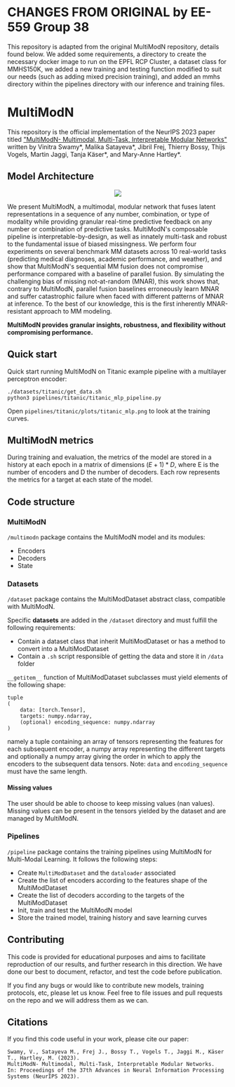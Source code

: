 # CHANGES FROM ORIGINAL by EE-559 Group 38
This repository is adapted from the original MultiModN repository, details found below.
We added some requirements, a directory to create the necessary docker image to run on the EPFL RCP Cluster, a dataset class for MMHS150K, we added a new training and testing function modified to suit our needs (such as adding mixed precision training), and added an mmhs directory within the pipelines directory with our inference and training files.


# MultiModN
This repository is the official implementation of the NeurIPS 2023 paper titled ["MultiModN- Multimodal, Multi-Task, Interpretable Modular Networks"](https://arxiv.org/abs/2309.14118) written by Vinitra Swamy*, Malika Satayeva*, Jibril Frej, Thierry Bossy, Thijs Vogels, Martin Jaggi, Tanja Käser*, and Mary-Anne Hartley*.

## Model Architecture
<p align="center">
	<img src="https://docs.google.com/drawings/d/e/2PACX-1vQLCjRaSAQaDSqNhQhy7xMgbmxl_RzwToWchuc6t41hbTDMFdQO-yYIcp35qY3QUakUHOE4XgFu1L0q/pub?w=1531&h=510" />
</p>

We present MultiModN, a multimodal, modular network that fuses latent representations in a sequence of any number, combination, or type of modality while providing granular real-time predictive feedback on any number or combination of predictive tasks. MultiModN's composable pipeline is interpretable-by-design, as well as innately multi-task and robust to the fundamental issue of biased missingness. We perform four experiments on several benchmark MM datasets across 10 real-world tasks (predicting medical diagnoses, academic performance, and weather), and show that MultiModN's sequential MM fusion does not compromise performance compared with a baseline of parallel fusion. By simulating the challenging bias of missing not-at-random (MNAR), this work shows that, contrary to MultiModN, parallel fusion baselines erroneously learn MNAR and suffer catastrophic failure when faced with different patterns of MNAR at inference. To the best of our knowledge, this is the first inherently MNAR-resistant approach to MM modeling. 

**MultiModN provides granular insights, robustness, and flexibility without compromising performance.**

## Quick start
Quick start running MultiModN on Titanic example pipeline with a multilayer perceptron encoder:
```
./datasets/titanic/get_data.sh
python3 pipelines/titanic/titanic_mlp_pipeline.py
```
Open `pipelines/titanic/plots/titanic_mlp.png` to look at the training curves.

## MultiModN metrics
During training and evaluation, the metrics of the model are stored in a history at each epoch in a matrix of dimensions $(E+1) * D$, where E is the number of encoders and D the number of decoders. Each row represents the metrics for a target at each state of the model.

## Code structure
### MultiModN
`/multimodn` package contains the MultiModN model and its modules:
* Encoders
* Decoders
* State

### Datasets
`/dataset` package contains the MultiModDataset abstract class, compatible with MultiModN.

Specific **datasets** are added in the `/dataset` directory and must fulfill the following requirements:
* Contain a dataset class that inherit MultiModDataset or has a method to convert into a MultiModDataset
* Contain a `.sh` script responsible of getting the data and store it in `/data` folder

`__getitem__` function of MultiModDataset subclasses must yield elements of the following shape:

```
tuple
(
	data: [torch.Tensor],
	targets: numpy.ndarray,
	(optional) encoding_sequence: numpy.ndarray
)
```

namely a tuple containing an array of tensors representing the features for each subsequent encoder, a numpy array representing the different targets and optionally a numpy array giving the order in which to apply the encoders to the subsequent data tensors. Note: `data` and `encoding_sequence` must have the same length.

#### **Missing values**
The user should be able to choose to keep missing values (nan values). Missing values can be present in the tensors yielded by the dataset and are managed by MultiModN.

### Pipelines
```/pipeline``` package contains the training pipelines using MultiModN for Multi-Modal Learning. It follows the following steps:

* Create `MultiModDataset` and the `dataloader` associated
* Create the list of encoders according to the features shape of the MultiModDataset
* Create the list of decoders according to the targets of the MultiModDataset
* Init, train and test the MultiModN model
* Store the trained model, training history and save learning curves

## Contributing 

This code is provided for educational purposes and aims to facilitate reproduction of our results, and further research 
in this direction. We have done our best to document, refactor, and test the code before publication.

If you find any bugs or would like to contribute new models, training protocols, etc, please let us know. Feel free to file issues and pull requests on the repo and we will address them as we can.

## Citations
If you find this code useful in your work, please cite our paper:

```
Swamy, V., Satayeva M., Frej J., Bossy T., Vogels T., Jaggi M., Käser T., Hartley, M. (2023). 
MultiModN- Multimodal, Multi-Task, Interpretable Modular Networks. 
In: Proceedings of the 37th Advances in Neural Information Processing Systems (NeurIPS 2023).
```
